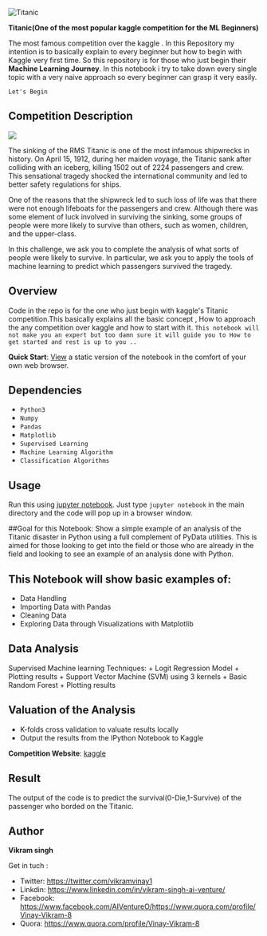 ![Titanic](https://titanichistoricalsociety.org/wp-content/uploads/2017/09/titanic_historical_society_homepage_harley_crossley.jpg)

<b align='center'> Titanic(One of the most popular kaggle competition for the ML Beginners)</b>

The most famous competition over the kaggle .
In this Repository my intention is to basically explain to every beginner but how to begin with Kaggle very first time. So this repository is for those who just begin their __Machine Learning Journey__. In this notebook i try to take down every single topic with a very naive approach so every beginner can grasp it very easily.

```Let's Begin```

## Competition Description

![](http://media.giphy.com/media/1Nk9bIidJVTy0/giphy.gif)


The sinking of the RMS Titanic is one of the most infamous shipwrecks in history.  On April 15, 1912, during her maiden voyage, the Titanic sank after colliding with an iceberg, killing 1502 out of 2224 passengers and crew. This sensational tragedy shocked the international community and led to better safety regulations for ships.

One of the reasons that the shipwreck led to such loss of life was that there were not enough lifeboats for the passengers and crew. Although there was some element of luck involved in surviving the sinking, some groups of people were more likely to survive than others, such as women, children, and the upper-class.

In this challenge, we ask you to complete the analysis of what sorts of people were likely to survive. In particular, we ask you to apply the tools of machine learning to predict which passengers survived the tragedy.

## Overview
Code in the repo is for the one who just begin with kaggle's Titanic competition.This basically explains all the basic concept ,
How to approach the any competition over kaggle and how to start with it. ```This notebook will not make you an expert but too damn sure it will guide you to How to get started and rest is up to you ..```

**Quick Start**: [View](https://nbviewer.jupyter.org/github/AIVenture0/Titanic--Survival-Prediction/blob/master/Titanic.ipynb) a static version of the notebook in the comfort of your own web browser.


## Dependencies 

- ```Python3```
- ```Numpy```
- ```Pandas```
- ```Matplotlib```
- ```Supervised Learning```
- ```Machine Learning Algorithm```
- ```Classification Algorithms```

## Usage
Run this using [jupyter notebook](http://jupyter.readthedocs.io/en/latest/install.html). Just type `jupyter notebook` in the main directory and the code will pop up in a browser window. 

##Goal for this Notebook:
Show a simple example of an analysis of the Titanic disaster in Python using a full complement of PyData utilities. This is aimed for those looking to get into the field or those who are already in the field and looking to see an example of an analysis done with Python.

## This Notebook will show basic examples of:

- Data Handling
- Importing Data with Pandas
- Cleaning Data
- Exploring Data through Visualizations with Matplotlib

## Data Analysis
Supervised Machine learning Techniques: + Logit Regression Model + Plotting results + Support Vector Machine (SVM) using 3 kernels + Basic Random Forest + Plotting results

## Valuation of the Analysis
- K-folds cross validation to valuate results locally
- Output the results from the IPython Notebook to Kaggle


**Competition Website**: [kaggle](http://www.kaggle.com/c/titanic-gettingStarted)

## Result
The output of the code is to predict the survival(0-Die,1-Survive) of the passenger who borded on the Titanic.

## Author
<b>Vikram singh</b>

Get in tuch : 

- Twitter: https://twitter.com/vikramvinay1
- Linkdin: https://www.linkedin.com/in/vikram-singh-ai-venture/
- Facebook: https://www.facebook.com/AIVentureO/https://www.quora.com/profile/Vinay-Vikram-8
- Quora: https://www.quora.com/profile/Vinay-Vikram-8
